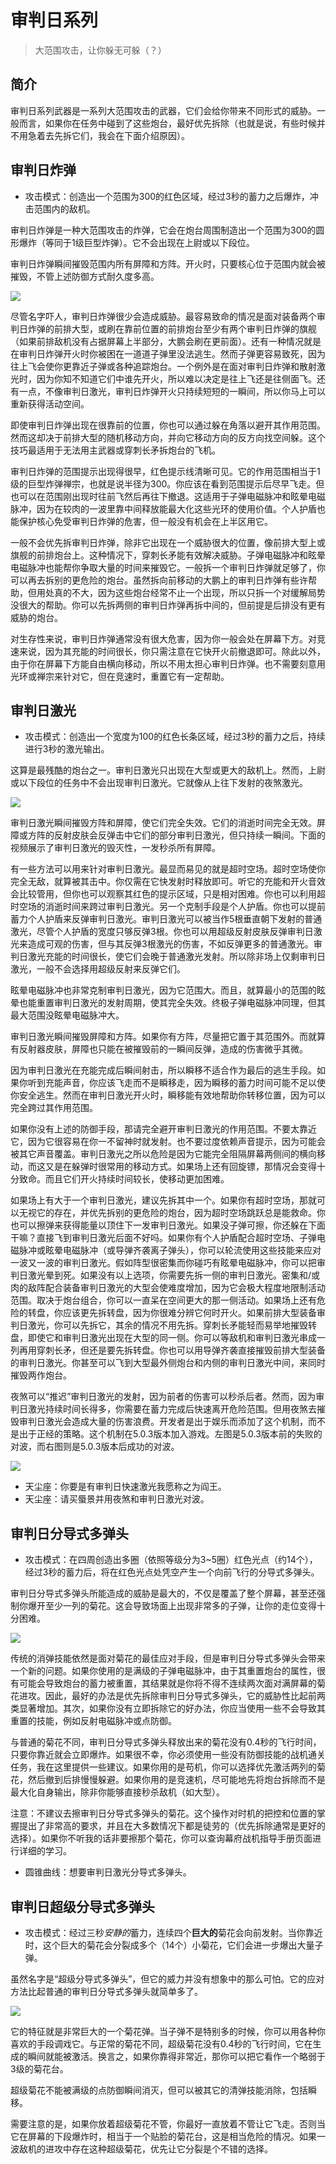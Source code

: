 # 审判日系列

> 大范围攻击，让你躲无可躲（？）

## 简介

审判日系列武器是一系列大范围攻击的武器，它们会给你带来不同形式的威胁。一般而言，如果你在任务中碰到了这些炮台，最好优先拆除（也就是说，有些时候并不用急着去先拆它们，我会在下面介绍原因）。

## 审判日炸弹

- 攻击模式：创造出一个范围为300的红色区域，经过3秒的蓄力之后爆炸，冲击范围内的敌机。

审判日炸弹是一种大范围攻击的炸弹，它会在炮台周围制造出一个范围为300的圆形爆炸（等同于1级巨型炸弹）。它不会出现在上尉或以下段位。

审判日炸弹瞬间摧毁范围内所有屏障和方阵。开火时，只要核心位于范围内就会被摧毁，不管上述防御方式耐久度多高。

<img src="/turrets/ddb.png" style={{zoom:1.25}}/>

尽管名字吓人，审判日炸弹很少会造成威胁。最容易致命的情况是面对装备两个审判日炸弹的前排大型，或刷在靠前位置的前排炮台至少有两个审判日炸弹的旗舰（如果前排敌机没有占据屏幕上半部分，大鹏会刷在更前面）。还有一种情况就是在审判日炸弹开火时你被困在一道道子弹里没法逃生。然而子弹更容易致死，因为往上飞会使你更靠近子弹或各种追踪炮台。一个例外是在面对审判日炸弹和散射激光时，因为你知不知道它们中谁先开火，所以难以决定是往上飞还是往侧面飞。还有一点，不像审判日激光，审判日炸弹开火只持续短短的一瞬间，所以你马上可以重新获得活动空间。

即使审判日炸弹出现在很靠前的位置，你也可以通过躲在角落以避开其作用范围。然而这却决于前排大型的随机移动方向，并向它移动方向的反方向找空间躲。这个技巧最适用于无法用主武器或穿刺长矛拆炮台的飞机。

审判日炸弹的范围提示出现得很早，红色提示线清晰可见。它的作用范围相当于1级的巨型炸弹禅宗，也就是说半径为300。你应该在看到范围提示后尽早飞走。但也可以在范围刚出现时往前飞然后再往下撤退。这适用于子弹电磁脉冲和眩晕电磁脉冲，因为在较肉的一波里靠中间释放能最大化这些光环的使用价值。个人护盾也能保护核心免受审判日炸弹的危害，但一般没有机会在上半区用它。

一般不会优先拆审判日炸弹，除非它出现在一个威胁很大的位置，像前排大型上或旗舰的前排炮台上。这种情况下，穿刺长矛能有效解决威胁。子弹电磁脉冲和眩晕电磁脉冲也能帮你争取大量的时间来摧毁它。一般拆一个审判日炸弹就足够了，你可以再去拆别的更危险的炮台。虽然拆向前移动的大鹏上的审判日炸弹有些许帮助，但用处真的不大，因为这些炮台经常不止一个出现，所以只拆一个对缓解局势没很大的帮助。你可以先拆两侧的审判日炸弹再拆中间的，但前提是后排没有更有威胁的炮台。

对生存性来说，审判日炸弹通常没有很大危害，因为你一般会处在屏幕下方。对竞速来说，因为其充能的时间很长，你只需注意在它快开火前撤退即可。除此以外，由于你在屏幕下方能自由横向移动，所以不用太担心审判日炸弹。也不需要刻意用光环或禅宗来针对它，但在竞速时，重置它有一定帮助。

## 审判日激光

- 攻击模式：创造出一个宽度为100的红色长条区域，经过3秒的蓄力之后，持续进行3秒的激光输出。

这算是最残酷的炮台之一。审判日激光只出现在大型或更大的敌机上。然而，上尉或以下段位的任务中不会出现审判日激光。它就像从上往下发射的夜煞激光。

<img src="/turrets/ddl.png" style={{zoom:1.25}}/>

审判日激光瞬间摧毁方阵和屏障，使它们完全失效。它们的消逝时间完全无效。屏障或方阵的反射皮肤会反弹击中它们的部分审判日激光，但只持续一瞬间。下面的视频展示了审判日激光的毁灭性，一发秒杀所有屏障。

有一些方法可以用来针对审判日激光。最显而易见的就是超时空场。超时空场使你完全无敌，就算被其击中。你仅需在它快发射时释放即可。听它的充能和开火音效会比较管用，但你也可以观察其红色的提示区域，只是相对困难。你也可以利用超时空场的消逝时间来跨过审判日激光。另一个克制手段是个人护盾。你也可以提前蓄力个人护盾来反弹审判日激光。审判日激光可以被当作5根垂直朝下发射的普通激光，尽管个人护盾的宽度只够反弹3根。你也可以用超级反射皮肤反弹审判日激光来造成可观的伤害，但与其反弹3根激光的伤害，不如反弹更多的普通激光。审判日激光充能的时间很长，使它们会晚于普通激光发射。所以除非场上仅剩审判日激光，一般不会选择用超级反射来反弹它们。

眩晕电磁脉冲也非常克制审判日激光，因为它范围大。而且，就算最小的范围的眩晕也能重置审判日激光的发射周期，使其完全失效。终极子弹电磁脉冲同理，但其最大范围没眩晕电磁脉冲大。

审判日激光瞬间摧毁屏障和方阵。如果你有方阵，尽量把它置于其范围外。而就算有反射器皮肤，屏障也只能在被摧毁前的一瞬间反弹，造成的伤害微乎其微。

因为审判日激光在充能完成后瞬间射击，所以瞬移不适合作为最后的逃生手段。如果你听到充能声音，你应该飞走而不是瞬移走，因为瞬移的蓄力时间可能不足以使你安全逃生。然而在审判日激光开火时，瞬移能有效地帮助你转移位置，因为可以完全跨过其作用范围。

如果你没有上述的防御手段，那请完全避开审判日激光的作用范围。不要太靠近它，因为它很容易在你一不留神时就发射。也不要过度依赖声音提示，因为可能会被其它声音覆盖。审判日激光之所以危险是因为它能完全阻隔屏幕两侧间的横向移动，而这又是在躲弹时很常用的移动方式。如果场上还有回旋镖，那情况会变得十分致命。而且它们开火持续时间较长，使移动更加困难。

如果场上有大于一个审判日激光，建议先拆其中一个。如果你有超时空场，那就可以无视它的存在，并优先拆别的更危险的炮台，因为超时空场跳跃总是能救命。你也可以擦弹来获得能量以顶住下一发审判日激光。如果没子弹可擦，你还躲在下面干嘛？直接飞到审判日激光后面不好吗。如果你有个人护盾配合超时空场、子弹电磁脉冲或眩晕电磁脉冲（或导弹齐袭离子弹头），你可以轮流使用这些技能来应对一波又一波的审判日激光。假如阵型很密集而你碰巧有眩晕电磁脉冲，你可以把审判日激光晕到死。如果没有以上选项，你需要先拆一侧的审判日激光。密集和/或肉的敌阵配合装备审判日激光的大型会使难度增加，因为它会极大程度地限制活动范围。取决于炮台组合，你可以一直呆在空间更大的那一侧活动。如果场上还有危险的转盘，你应该更先拆转盘，因为你很难分辨它何时开火。如果前排大型装备审判日激光，你可以先拆它，其余的情况不用先拆。穿刺长矛能轻而易举地摧毁转盘，即使它和审判日激光出现在大型的同一侧。你可以等敌机和审判日激光串成一列再用穿刺长矛，但还是要先拆转盘。你也可以用导弹齐袭直接摧毁前排大型装备的审判日激光。你甚至可以飞到大型最外侧炮台和内侧的审判日激光中间，来同时摧毁两作炮台。

夜煞可以“推迟”审判日激光的发射，因为前者的伤害可以秒杀后者。然而，因为审判日激光持续时间长得多，你需要在蓄力完成后快速离开危险范围。但用夜煞去摧毁审判日激光会造成大量的伤害浪费。开发者是出于娱乐而添加了这个机制，而不是出于正经的策略。这个机制在5.0.3版本加入游戏。左图是5.0.3版本前的失败的对波，而右图则是5.0.3版本后成功的对波。

<img src="/Cookbook/nfvsddl.gif" style={{zoom:1.25}}/>

- 天尘座：你要是有审判日快速激光我愿称之为阎王。
- 天尘座：请买蜃景并用夜煞和审判日激光对波。

## 审判日分导式多弹头

- 攻击模式：在四周创造出多圈（依照等级分为3~5圈）红色光点（约14个），经过3秒的蓄力后，将在红色光点处凭空产生一个向前飞行的分导式多弹头。

审判日分导式多弹头所能造成的威胁是最大的，不仅是覆盖了整个屏幕，甚至还强制你爆开至少一列的菊花。这会导致场面上出现非常多的子弹，让你的走位变得十分困难。

<img src="/turrets/ddmirv.png" style={{zoom:1.25}}/>

传统的消弹技能依然是面对菊花的最佳应对手段，但是审判日分导式多弹头会带来一个新的问题。如果你使用的是满级的子弹电磁脉冲，由于其重置炮台的属性，很有可能会导致炮台的蓄力被重置，其结果就是你将不得不连续两次面对满屏幕的菊花进攻。因此，最好的办法是优先拆除审判日分导式多弹头，它的威胁性比起前两类显著增加。其次，如果你没有立即拆除它的好办法，你应当使用一些不会导致其重置的技能，例如反射电磁脉冲或点防御。

与普通的菊花不同，审判日分导式多弹头释放出来的菊花没有0.4秒的飞行时间，只要你靠近就会立即爆炸。如果很不幸，你必须使用一些没有防御技能的战机通关任务，我在这里提供一些建议。如果你用的是苟机，你可以选择优先激活两列的菊花，然后撤到后排慢慢躲避。如果你用的是竞速机，尽可能地先将炮台拆除而不是最大化自身输出，除非你能够直接秒杀敌机（如大型）。

注意：不建议去擦审判日分导式多弹头的菊花。这个操作对时机的把控和位置的掌握提出了非常高的要求，并且在大多数情况下都是徒劳的（优先拆除通常是更好的选择）。如果你不听我的话非要擦那个菊花，你可以查询幕府战机指导手册页面进行详细的学习。

- 圆锥曲线：想要审判日激光分导式多弹头。

## 审判日超级分导式多弹头

- 攻击模式：经过三秒*安静的*蓄力，连续四个**巨大的**菊花会向前发射。当你靠近时，这个巨大的菊花会分裂成多个（14个）小菊花，它们会进一步爆出大量子弹。

虽然名字是“超级分导式多弹头”，但它的威力并没有想象中的那么可怕。它的应对方法比起普通的审判日分导式多弹头就简单多了。

<img src="/Cookbook/supermirv.gif" style={{zoom:0.5}}/>

它的特征就是非常巨大的一个菊花弹。当子弹不是特别多的时候，你可以用各种你喜欢的手段调戏它。与正常的菊花不同，超级菊花没有0.4秒的飞行时间，它在生成的瞬间就能被激活。换言之，如果你靠得非常近，那你可以把它看作一个略弱于3级的菊花台。

超级菊花不能被满级的点防御瞬间消灭，但可以被其它的清弹技能消除，包括瞬移。

需要注意的是，如果你放着超级菊花不管，你最好一直放着不管让它飞走。否则当它在屏幕的下段爆炸时，相当于一个贴脸的菊花台，这是相当危险的情况。如果一波敌机的进攻中存在这种超级菊花，优先让它分裂是个不错的选择。
